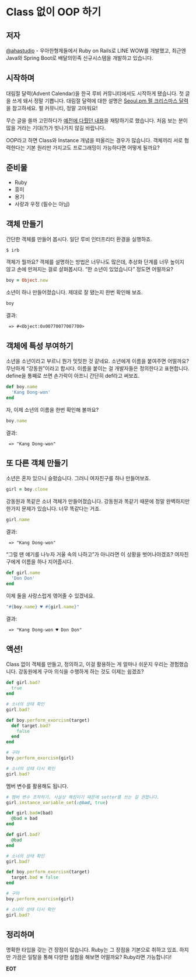 # Class 없이 OOP 하기

## 저자
[@ahastudio](http://j.mp/1ea27KW) - 우아한형제들에서 Ruby on Rails로 LINE WOW를 개발했고, 최근엔 Java와 Spring Boot로 배달의민족 신규시스템을 개발하고 있습니다.

## 시작하며
대림절 달력(Advent Calendar)을 한국 루비 커뮤니티에서도 시작하게 됐습니다.
첫 글을 쓰게 돼서 정말 기쁩니다.
대림절 달력에 대한 설명은 [Seoul.pm 펄 크리스마스 달력](http://advent.perl.kr/2014/2014-12-01.html)을 참고하세요.
펄 커뮤니티, 정말 고마워요!

무슨 글을 쓸까 고민하다가 [예전에 다뤘던 내용](https://youtu.be/Kcy4XP3neE8)을 재탕하기로 했습니다.
처음 보는 분이 많을 거라는 기대(?)가 빗나가지 않길 바랍니다.

OOP라고 하면 Class와 Instance 개념을 떠올리는 경우가 많습니다. 객체끼리 서로 협력한다는 기본 원리만 가지고도 프로그래밍이 가능하다면 어떻게 될까요?

## 준비물
- Ruby
- 흥미
- 용기
- 사랑과 우정 (필수는 아님)

## 객체 만들기
간단한 객체를 만들어 봅시다. 일단 루비 인터프리터 환경을 실행하죠.

```
$ irb
```

객체가 뭘까요? 객체를 설명하는 방법은 너무나도 많은데, 추상화 단계를 너무 높이지 않고 손에 만져지는 걸로 살펴봅시다. “한 소년이 있었습니다” 정도면 어떨까요?

```ruby
boy = Object.new
```

소년이 하나 만들어졌습니다. 제대로 잘 됐는지 한번 확인해 보죠.

```ruby
boy
```

결과:
```
 => #<Object:0x00770077007700>
```

## 객체에 특성 부여하기
소년을 소년이라고 부르니 뭔가 밋밋한 것 같네요. 소년에게 이름을 붙여주면 어떨까요? 무난하게 “강동원”이라고 합시다. 이름을 붙이는 걸 개발자들은 정의한다고 표현합니다. define을 통째로 쓰면 손가락이 아프니 간단히 def라고 써보죠.

```ruby
def boy.name
  'Kang Dong-won'
end
```

자, 이제 소년의 이름을 한번 확인해 볼까요?

```ruby
boy.name
```

결과:
```
 => "Kang Dong-won"
```

## 또 다른 객체 만들기
소년은 혼자 있으니 슬펐습니다. 그러니 여자친구를 하나 만들어보죠.

```ruby
girl = boy.clone
```

강동원과 똑같은 소녀 객체가 만들어졌습니다. 강동원과 똑같기 때문에 정말 완벽하지만 한가지 문제가 있습니다. 너무 똑같다는 거죠.

```ruby
girl.name
```

결과:
```
 => "Kang Dong-won"
```

“그럴 땐 얘기를 나누자 거울 속의 나하고”가 아니라면 이 상황을 벗어나야겠죠? 여자친구에게 이름을 하나 지어줍시다.

```ruby
def girl.name
  'Don Don'
end
```

이제 둘을 사랑스럽게 엮어줄 수 있겠네요.

```ruby
"#{boy.name} ♥ #{girl.name}"
```

결과:
```
 => "Kang Dong-won ♥ Don Don"
```

## 액션!
Class 없이 객체를 만들고, 정의하고, 이걸 활용하는 게 얼마나 쉬운지 우리는 경험했습니다. 강동원에게 구마 의식을 수행하게 하는 것도 이제는 쉽겠죠?

```ruby
def girl.bad?
  true
end

# 소녀의 상태 확인
girl.bad?

def boy.perform_exorcism(target)
  def target.bad?
    false
  end
end

# 구마
boy.perform_exorcism(girl)

# 소녀의 상태 다시 확인
girl.bad?
```

멤버 변수를 활용해도 됩니다.

```ruby
# 멤버 변수 조작하기. 사실상 해킹이기 때문에 setter를 쓰는 걸 권합니다.
girl.instance_variable_set(:@bad, true)

def girl.bad=(bad)
  @bad = bad
end

def girl.bad?
  @bad
end

# 소녀의 상태 확인
girl.bad?

def boy.perform_exorcism(target)
  target.bad = false
end

# 구마
boy.perform_exorcism(girl)

# 소녀의 상태 다시 확인
girl.bad?
```

## 정리하며
명확한 타입을 갖는 건 장점이 많습니다. Ruby는 그 장점을 기본으로 취하고 있죠. 하지만 가끔은 일탈을 통해 다양한 실험을 해보면 어떨까요? Ruby라면 가능합니다!

**EOT**
